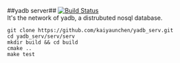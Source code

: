 ##yadb server##
[![Build Status](https://travis-ci.org/kaiyaunchen/yadb_serv.svg)](https://travis-ci.org/kaiyaunchen/yadb_serv)   
It's the network of yadb, a distrubuted nosql database.  

```
git clone https://github.com/kaiyaunchen/yadb_serv.git  
cd yadb_serv/serv/serv  
mkdir build && cd build  
cmake ..  
make test  
```
